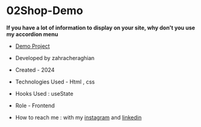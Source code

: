 # 02Shop-Demo
**If you have a lot of information to display on your site, why don't you use my accordion menu**


- [Demo Project](https://zahra-cheraghian.github.io/02Shop-Demo/)
- Developed by zahracheraghian

- Created - 2024

- Technologies Used - Html , css 

- Hooks Used : useState 

- Role - Frontend

- How to reach me : with my [instagram](https://www.instagram.com/zahracheraghian_web?igsh=MXR1OWRpNW5yOW9jZA==) and [linkedin](http://www.linkedin.com/in/zahra-cheraghianweb)
